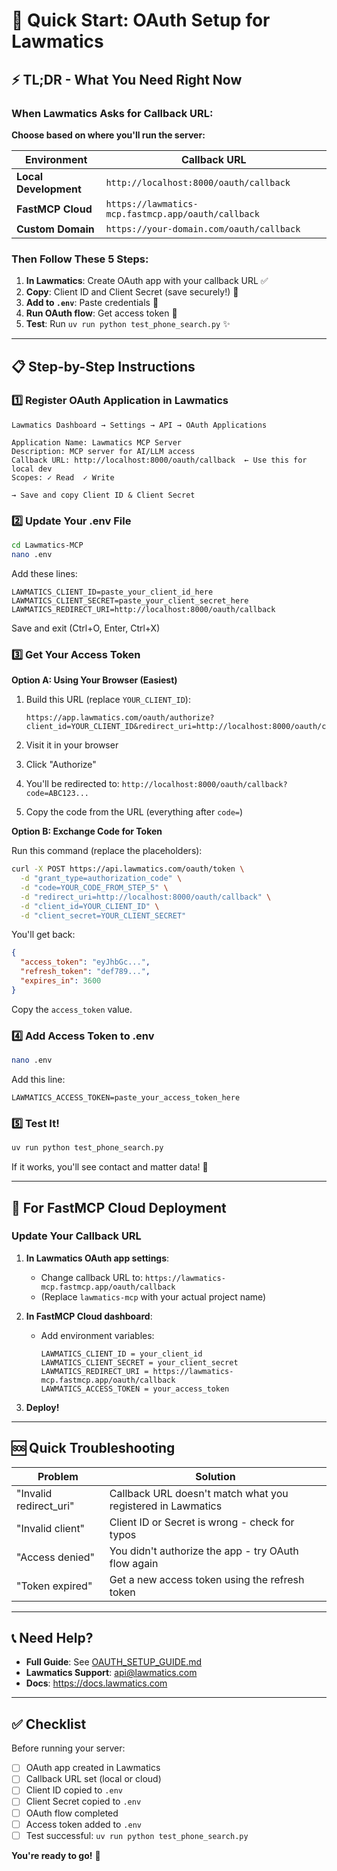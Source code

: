# 🚀 Quick Start: OAuth Setup for Lawmatics

## ⚡ TL;DR - What You Need Right Now

### When Lawmatics Asks for Callback URL:

**Choose based on where you'll run the server:**

| Environment | Callback URL |
|-------------|--------------|
| **Local Development** | `http://localhost:8000/oauth/callback` |
| **FastMCP Cloud** | `https://lawmatics-mcp.fastmcp.app/oauth/callback` |
| **Custom Domain** | `https://your-domain.com/oauth/callback` |

### Then Follow These 5 Steps:

1. **In Lawmatics**: Create OAuth app with your callback URL ✅
2. **Copy**: Client ID and Client Secret (save securely!) 🔑
3. **Add to `.env`**: Paste credentials 📝
4. **Run OAuth flow**: Get access token 🔄
5. **Test**: Run `uv run python test_phone_search.py` ✨

---

## 📋 Step-by-Step Instructions

### 1️⃣ Register OAuth Application in Lawmatics

```
Lawmatics Dashboard → Settings → API → OAuth Applications

Application Name: Lawmatics MCP Server
Description: MCP server for AI/LLM access
Callback URL: http://localhost:8000/oauth/callback  ← Use this for local dev
Scopes: ✓ Read  ✓ Write

→ Save and copy Client ID & Client Secret
```

### 2️⃣ Update Your .env File

```bash
cd Lawmatics-MCP
nano .env
```

Add these lines:
```env
LAWMATICS_CLIENT_ID=paste_your_client_id_here
LAWMATICS_CLIENT_SECRET=paste_your_client_secret_here
LAWMATICS_REDIRECT_URI=http://localhost:8000/oauth/callback
```

Save and exit (Ctrl+O, Enter, Ctrl+X)

### 3️⃣ Get Your Access Token

**Option A: Using Your Browser (Easiest)**

1. Build this URL (replace `YOUR_CLIENT_ID`):
   ```
   https://app.lawmatics.com/oauth/authorize?client_id=YOUR_CLIENT_ID&redirect_uri=http://localhost:8000/oauth/callback&response_type=code&scope=read+write
   ```

2. Visit it in your browser
3. Click "Authorize"
4. You'll be redirected to: `http://localhost:8000/oauth/callback?code=ABC123...`
5. Copy the code from the URL (everything after `code=`)

**Option B: Exchange Code for Token**

Run this command (replace the placeholders):
```bash
curl -X POST https://api.lawmatics.com/oauth/token \
  -d "grant_type=authorization_code" \
  -d "code=YOUR_CODE_FROM_STEP_5" \
  -d "redirect_uri=http://localhost:8000/oauth/callback" \
  -d "client_id=YOUR_CLIENT_ID" \
  -d "client_secret=YOUR_CLIENT_SECRET"
```

You'll get back:
```json
{
  "access_token": "eyJhbGc...",
  "refresh_token": "def789...",
  "expires_in": 3600
}
```

Copy the `access_token` value.

### 4️⃣ Add Access Token to .env

```bash
nano .env
```

Add this line:
```env
LAWMATICS_ACCESS_TOKEN=paste_your_access_token_here
```

### 5️⃣ Test It!

```bash
uv run python test_phone_search.py
```

If it works, you'll see contact and matter data! 🎉

---

## 🔧 For FastMCP Cloud Deployment

### Update Your Callback URL

1. **In Lawmatics OAuth app settings**:
   - Change callback URL to: `https://lawmatics-mcp.fastmcp.app/oauth/callback`
   - (Replace `lawmatics-mcp` with your actual project name)

2. **In FastMCP Cloud dashboard**:
   - Add environment variables:
     ```
     LAWMATICS_CLIENT_ID = your_client_id
     LAWMATICS_CLIENT_SECRET = your_client_secret
     LAWMATICS_REDIRECT_URI = https://lawmatics-mcp.fastmcp.app/oauth/callback
     LAWMATICS_ACCESS_TOKEN = your_access_token
     ```

3. **Deploy!**

---

## 🆘 Quick Troubleshooting

| Problem | Solution |
|---------|----------|
| "Invalid redirect_uri" | Callback URL doesn't match what you registered in Lawmatics |
| "Invalid client" | Client ID or Secret is wrong - check for typos |
| "Access denied" | You didn't authorize the app - try OAuth flow again |
| "Token expired" | Get a new access token using the refresh token |

---

## 📞 Need Help?

- **Full Guide**: See [OAUTH_SETUP_GUIDE.md](OAUTH_SETUP_GUIDE.md)
- **Lawmatics Support**: api@lawmatics.com
- **Docs**: https://docs.lawmatics.com

---

## ✅ Checklist

Before running your server:

- [ ] OAuth app created in Lawmatics
- [ ] Callback URL set (local or cloud)
- [ ] Client ID copied to `.env`
- [ ] Client Secret copied to `.env`
- [ ] OAuth flow completed
- [ ] Access token added to `.env`
- [ ] Test successful: `uv run python test_phone_search.py`

**You're ready to go!** 🚀
